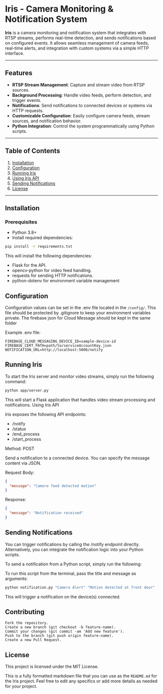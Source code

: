 # Iris - Camera Monitoring & Notification System

**Iris** is a camera monitoring and notification system that integrates with RTSP streams, performs real-time detection, and sends notifications based on configured events. It allows seamless management of camera feeds, real-time alerts, and integration with custom systems via a simple HTTP interface.

---

## Features

- **RTSP Stream Management**: Capture and stream video from RTSP sources.
- **Background Processing**: Handle video feeds, perform detection, and trigger events.
- **Notifications**: Send notifications to connected devices or systems via HTTP requests.
- **Customizable Configuration**: Easily configure camera feeds, stream sources, and notification behavior.
- **Python Integration**: Control the system programmatically using Python scripts.

---

## Table of Contents

1. [Installation](#installation)
2. [Configuration](#configuration)
3. [Running Iris](#running-iris)
4. [Using Iris API](#using-iris-api)
5. [Sending Notifications](#sending-notifications)
7. [License](#license)

---

## Installation

### Prerequisites

- Python 3.8+
- Install required dependencies:

```bash
pip install -r requirements.txt
```
This will install the following dependencies:
- Flask for the API.
- opencv-python for video feed handling.
- requests for sending HTTP notifications.
- python-dotenv for environment variable management

## Configuration
Configuration values can be set in the .env file located in the ```/config/```. This file should be protected by .gitignore to keep your environment variables private. The firebase json for Cloud Message should be kept in the same folder

Example .env file:
```env
FIREBASE_CLOUD_MESSAGING_DEVICE_ID=sample-device-id
FIREBASE_CERT_PATH=path/to/serviceAccountKey.json
NOTIFICATION_URL=http://localhost:5000/notify
```


## Running Iris

To start the Iris server and monitor video streams, simply run the following command:

```bash
python app/server.py
```
This will start a Flask application that handles video stream processing and notifications.
Using Iris API

Iris exposes the following API endpoints:
- /notify
- /status
- /end_process
- /start_process

Method: POST

Send a notification to a connected device. You can specify the message content via JSON.

Request Body:
```json
{
  "message": "Camera feed detected motion"
}
```

Response:

```json
{
  "message": "Notification received"
}
```

## Sending Notifications

You can trigger notifications by calling the /notify endpoint directly. Alternatively, you can integrate the notification logic into your Python scripts.

To send a notification from a Python script, simply run the following:


To run this script from the terminal, pass the title and message as arguments:

```bash
python notification.py "Camera Alert" "Motion detected at front door"
```
This will trigger a notification on the device(s) connected.


## Contributing

    Fork the repository.
    Create a new branch (git checkout -b feature-name).
    Commit your changes (git commit -am 'Add new feature').
    Push to the branch (git push origin feature-name).
    Create a new Pull Request.

## License

This project is licensed under the MIT License.


This is a fully formatted markdown file that you can use as the `README.md` for the Iris project. Feel free to edit any specifics or add more details as needed for your project.